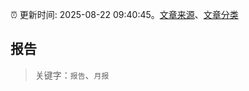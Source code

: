 :alarm_clock: 更新时间: 2025-08-22 09:40:45。[文章来源](/README.md)、[文章分类](/TAGS.md)

## 报告


> 关键字：`报告`、`月报`




